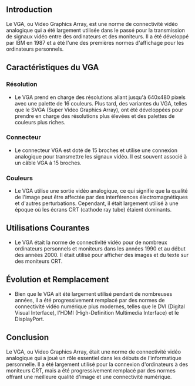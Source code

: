 ## Introduction
Le VGA, ou Video Graphics Array, est une norme de connectivité vidéo analogique qui a été largement utilisée dans le passé pour la transmission de signaux vidéo entre des ordinateurs et des moniteurs. Il a été développé par IBM en 1987 et a été l'une des premières normes d'affichage pour les ordinateurs personnels.

## Caractéristiques du VGA

### Résolution
- Le VGA prend en charge des résolutions allant jusqu'à 640x480 pixels avec une palette de 16 couleurs. Plus tard, des variantes du VGA, telles que le SVGA (Super Video Graphics Array), ont été développées pour prendre en charge des résolutions plus élevées et des palettes de couleurs plus riches.

### Connecteur
- Le connecteur VGA est doté de 15 broches et utilise une connexion analogique pour transmettre les signaux vidéo. Il est souvent associé à un câble VGA à 15 broches.

### Couleurs
- Le VGA utilise une sortie vidéo analogique, ce qui signifie que la qualité de l'image peut être affectée par des interférences électromagnétiques et d'autres perturbations. Cependant, il était largement utilisé à une époque où les écrans CRT (cathode ray tube) étaient dominants.

## Utilisations Courantes
- Le VGA était la norme de connectivité vidéo pour de nombreux ordinateurs personnels et moniteurs dans les années 1990 et au début des années 2000. Il était utilisé pour afficher des images et du texte sur des moniteurs CRT.

## Évolution et Remplacement
- Bien que le VGA ait été largement utilisé pendant de nombreuses années, il a été progressivement remplacé par des normes de connectivité vidéo numérique plus modernes, telles que le DVI (Digital Visual Interface), l'HDMI (High-Definition Multimedia Interface) et le DisplayPort.

## Conclusion
Le VGA, ou Video Graphics Array, était une norme de connectivité vidéo analogique qui a joué un rôle essentiel dans les débuts de l'informatique personnelle. Il a été largement utilisé pour la connexion d'ordinateurs à des moniteurs CRT, mais a été progressivement remplacé par des normes offrant une meilleure qualité d'image et une connectivité numérique.
